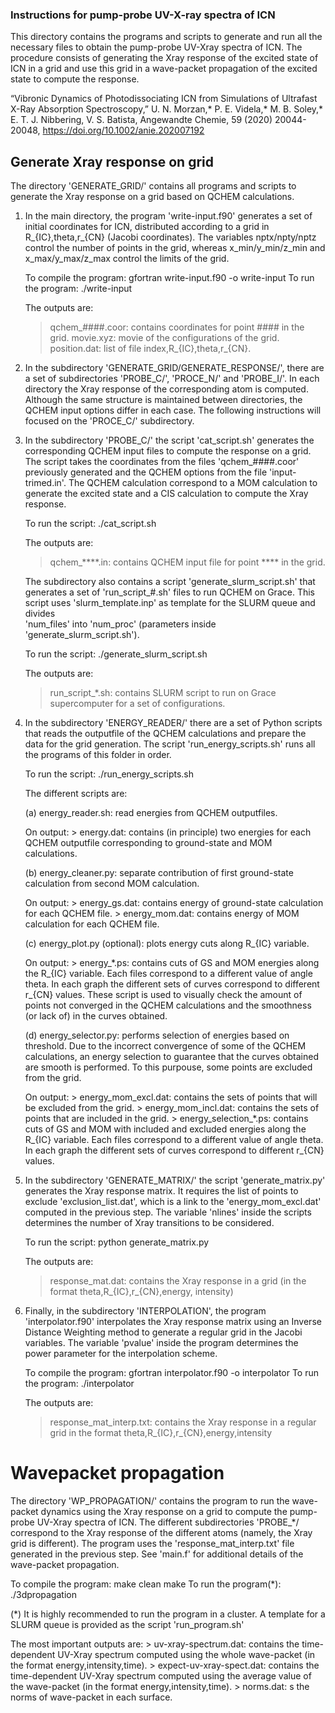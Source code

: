### Instructions for pump-probe UV-X-ray spectra of ICN

This directory contains the programs and scripts to generate and run all the necessary files to obtain
the pump-probe UV-Xray spectra of ICN. The procedure consists of generating the Xray response of the
excited state of ICN in a grid and use this grid in a wave-packet propagation of the excited state
to compute the response. 

“Vibronic Dynamics of Photodissociating ICN from Simulations of Ultrafast X-Ray Absorption Spectroscopy,” U. N. Morzan,* P. E. Videla,* M. B. Soley,* E. T. J. Nibbering, V. S. Batista, Angewandte Chemie, 59 (2020) 20044-20048, https://doi.org/10.1002/anie.202007192

##   Generate Xray response on grid

The directory 'GENERATE_GRID/' contains all programs and scripts to generate the Xray response on a grid 
based on QCHEM calculations.

1) In the main directory, the program 'write-input.f90' generates a set of initial coordinates for ICN, 
   distributed according to a grid in R_{IC},theta,r_{CN} (Jacobi coordinates). 
   The variables nptx/npty/nptz control the number of points in the grid, whereas x_min/y_min/z_min and 
   x_max/y_max/z_max control the limits of the grid.

   To compile the program: gfortran write-input.f90 -o write-input 
   To run the program: ./write-input

   The outputs are:
	> qchem_####.coor: contains coordinates for point #### in the grid.
	> movie.xyz: movie of the configurations of the grid. 
	> position.dat: list of file index,R_{IC},theta,r_{CN}. 


2) In the subdirectory 'GENERATE_GRID/GENERATE_RESPONSE/', there are a set of subdirectories 'PROBE_C/', 'PROCE_N/'
   and 'PROBE_I/'. In each directory the Xray response of the corresponding atom is computed. Although
   the same structure is maintained between directories, the QCHEM input options differ in each case.
   The following instructions will focused on the 'PROCE_C/' subdirectory. 


3) In the subdirectory 'PROBE_C/' the script 'cat_script.sh' generates the corresponding QCHEM input files
   to compute the response on a grid. The script takes the coordinates from the files 'qchem_####.coor' 
   previously generated and the QCHEM options from the file 'input-trimed.in'. The QCHEM calculation
   correspond to a MOM calculation to generate the excited state and a CIS calculation to compute the Xray
   response.

   To run the script: ./cat_script.sh

   The outputs are:
	 > qchem_****.in: contains QCHEM input file for point **** in the grid.


   The subdirectory also contains a script 'generate_slurm_script.sh' that generates a set of 'run_script_#.sh'
   files to run QCHEM on Grace. This script uses 'slurm_template.inp' as template for the SLURM queue and divides   
   'num_files' into 'num_proc' (parameters inside 'generate_slurm_script.sh').

   To run the script: ./generate_slurm_script.sh

   The outputs are:
	> run_script_*.sh: contains SLURM script to run on Grace supercomputer for a set of configurations.


4) In the subdirectory 'ENERGY_READER/' there are a set of Python scripts that reads the outputfile of the QCHEM 
   calculations and prepare the data for the grid generation. The script 'run_energy_scripts.sh' runs all the 
   programs of this folder in order. 

   To run the script: ./run_energy_scripts.sh

   The different scripts are: 
   
      (a) energy_reader.sh: read energies from QCHEM outputfiles.

	  On output:
		> energy.dat: contains (in principle) two energies for each QCHEM outputfile corresponding to 
                               ground-state and MOM calculations.
 

      (b) energy_cleaner.py: separate contribution of first ground-state calculation from second MOM calculation.

	  On output:
		> energy_gs.dat: contains energy of ground-state calculation for each QCHEM file.
		> energy_mom.dat: contains energy of MOM calculation for each QCHEM file.

      (c) energy_plot.py (optional): plots energy cuts along R_{IC} variable.

	  On output:
		> energy_*.ps: contains cuts of GS and MOM energies along the R_{IC} variable. Each files 
				correspond to a different value of angle theta. In each graph the different sets 
				of curves correspond to different r_{CN} values. These script is used to visually
				check the amount of points not converged in the QCHEM calculations and the 
				smoothness (or lack of) in the curves obtained.    

      (d) energy_selector.py: performs selection of energies based on threshold. Due to the incorrect convergence
			      of some of the QCHEM calculations, an energy selection to guarantee that the curves
			      obtained are smooth is performed. To this purpouse, some points are excluded from 
			      the grid.    

	  On output:
		> energy_mom_excl.dat: contains the sets of points that will be excluded from the grid.
		> energy_mom_incl.dat: contains the sets of points that are included in the grid.
		> energy_selection_*.ps: contains cuts of GS and MOM with included and excluded energies along the 
					  R_{IC} variable. Each files correspond to a different value of angle theta.
					  In each graph the different sets of curves correspond to different r_{CN} 
					  values. 

5) In the subdirectory 'GENERATE_MATRIX/' the script 'generate_matrix.py' generates the Xray response matrix. 
   It requires the list of points to exclude 'exclusion_list.dat', which is a link to the 'energy_mom_excl.dat' 
   computed in the previous step. The variable 'nlines' inside the scripts determines the number of Xray transitions 
   to be considered.

   To run the script: python generate_matrix.py

   The outputs are:
	> response_mat.dat: contains the Xray response in a grid (in the format theta,R_{IC},r_{CN},energy, intensity)

6) Finally, in the subdirectory 'INTERPOLATION', the program 'interpolator.f90' interpolates the Xray response matrix
   using an Inverse Distance Weighting method to generate a regular grid in the Jacobi variables. The variable 'pvalue'
   inside the program determines the power parameter for the interpolation scheme.

   To compile the program: gfortran interpolator.f90 -o interpolator
   To run the program: ./interpolator

   The outputs are:
	> response_mat_interp.txt: contains the Xray response in a regular grid in the format 
           theta,R_{IC},r_{CN},energy,intensity


# Wavepacket propagation

The directory 'WP_PROPAGATION/' contains the program to run the wave-packet dynamics using the Xray response on a grid
to compute the pump-probe UV-Xray spectra of ICN. The different subdirectories 'PROBE_*/ correspond to the Xray
response of the different atoms (namely, the Xray grid is different). The program uses the 'response_mat_interp.txt' 
file generated in the previous step. See 'main.f' for additional details of the wave-packet propagation.

   To compile the program: make clean
                           make
   To run the program(*): ./3dpropagation

   (*) It is highly recommended to run the program in a cluster. A template for a SLURM queue is provided as the script
       'run_program.sh'

   The most important outputs are:
	> uv-xray-spectrum.dat: contains the time-dependent UV-Xray spectrum computed using the whole wave-packet 
                                 (in the format energy,intensity,time).
	> expect-uv-xray-spect.dat: contains the time-dependent UV-Xray spectrum computed using the average value
				     of the wave-packet (in the format energy,intensity,time).
	> norms.dat: 
  s the norms of wave-packet in each surface.


